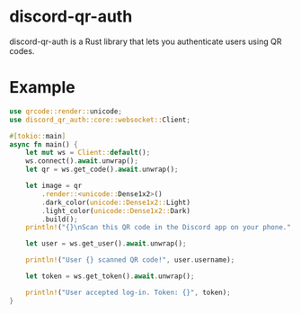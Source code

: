 # discord-qr-auth

discord-qr-auth is a Rust library that lets you authenticate users using QR codes.

# Example

```rust
use qrcode::render::unicode;
use discord_qr_auth::core::websocket::Client;

#[tokio::main]
async fn main() {
    let mut ws = Client::default();
    ws.connect().await.unwrap();
    let qr = ws.get_code().await.unwrap();

    let image = qr
        .render::<unicode::Dense1x2>()
        .dark_color(unicode::Dense1x2::Light)
        .light_color(unicode::Dense1x2::Dark)
        .build();
    println!("{}\nScan this QR code in the Discord app on your phone.", image);

    let user = ws.get_user().await.unwrap();

    println!("User {} scanned QR code!", user.username);

    let token = ws.get_token().await.unwrap();

    println!("User accepted log-in. Token: {}", token);
}
```
